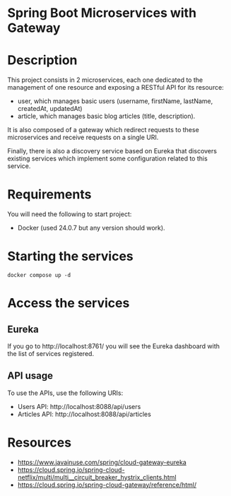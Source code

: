 # Spring Boot Microservices with Gateway

# Description

This project consists in 2 microservices, each one dedicated to the management of one resource and exposing a RESTful
API for its resource:

- user, which manages basic users (username, firstName, lastName, createdAt, updatedAt)
- article, which manages basic blog articles (title, description).

It is also composed of a gateway which redirect requests to these microservices and receive requests on a single URI.

Finally, there is also a discovery service based on Eureka that discovers existing services which implement some
configuration related to this service.

# Requirements

You will need the following to start project:

* Docker (used 24.0.7 but any version should work).

# Starting the services

```shell
docker compose up -d
```

# Access the services

## Eureka

If you go to http://localhost:8761/ you will see the Eureka dashboard with the list of services registered.

## API usage

To use the APIs, use the following URIs:

* Users API: http://localhost:8088/api/users
* Articles API: http://localhost:8088/api/articles

# Resources

* https://www.javainuse.com/spring/cloud-gateway-eureka
* https://cloud.spring.io/spring-cloud-netflix/multi/multi__circuit_breaker_hystrix_clients.html
* https://cloud.spring.io/spring-cloud-gateway/reference/html/